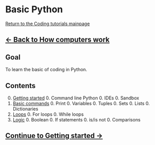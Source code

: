 # Basic Python

[Return to the Coding tutorials mainpage](https://luger-lab.github.io/coding-tutorials/)

## [&larr; Back to How computers work](https://luger-lab.github.io/coding-tutorials/basic_computing_computers/)

## Goal
To learn the basic of coding in Python.

## Contents
0. [Getting started](https://luger-lab.github.io/coding-tutorials/basic_python/getting_started/)
    0. Command line Python
    0. IDEs
    0. Sandbox
0. [Basic commands](https://luger-lab.github.io/coding-tutorials/basic_python/basic_commands/)
    0. Print
    0. Variables
    0. Tuples
    0. Sets
    0. Lists
    0. Dictionaries
0. [Loops](https://luger-lab.github.io/coding-tutorials/basic_python/loops/)
    0. For loops
    0. While loops
0. [Logic](https://luger-lab.github.io/coding-tutorials/basic_python/logic/)
    0. Boolean
    0. If statements
    0. is/is not
    0. Comparisons

## [Continue to Getting started &rarr;](https://luger-lab.github.io/coding-tutorials/basic_python/getting_started/)
